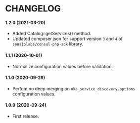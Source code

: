CHANGELOG
=========

#### 1.2.0 (2021-03-20)

* Added Catalog::getServices() method.
* Updated composer.json for support version `3` and `4` of `sensiolabs/consul-php-sdk` library.

#### 1.1.1 (2020-10-01)

* Normalize configuration values before validation.

#### 1.1.0 (2020-09-29)

* Perfom no deep merging on `oka_service_discovery.options` configuration values.

#### 1.0.0 (2020-09-24)

* First release.
